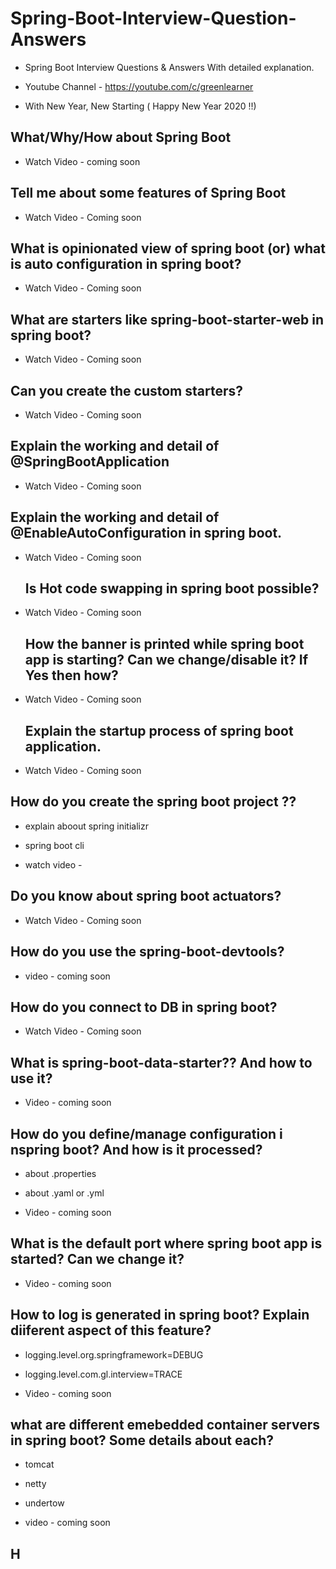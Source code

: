 # Spring-Boot-Interview-Question-Answers
 
 * Spring Boot Interview Questions & Answers With detailed explanation.
 
 * Youtube Channel - https://youtube.com/c/greenlearner
 
 * With New Year, New Starting ( Happy New Year 2020 !!)
 
 ## What/Why/How about Spring Boot
 
 * Watch Video - coming soon
 
 ## Tell me about some features of Spring Boot
 
 * Watch Video - Coming soon
 
  ## What is opinionated view of spring boot (or) what is auto configuration in spring boot?
  
 * Watch Video - Coming soon
 
  ## What are starters like spring-boot-starter-web in spring boot?
 
 * Watch Video - Coming soon
 
 ## Can you create the custom starters?
 
 * Watch Video - Coming soon
 
  ## Explain the working and detail of @SpringBootApplication
 
 * Watch Video - Coming soon
 
  ## Explain the working and detail of @EnableAutoConfiguration in spring boot.
 
 * Watch Video - Coming soon
 
   ## Is Hot code swapping in spring boot possible?
 
 * Watch Video - Coming soon
 
   ## How the banner is printed while spring boot app is starting? Can we change/disable it? If Yes then how?
 
 * Watch Video - Coming soon
 
   ## Explain the startup process of spring boot application.
 
 * Watch Video - Coming soon
 
 ## How do you create the spring boot project ??
 
 * explain aboout spring initializr
 * spring boot cli
 
 * watch video - 
 
  ## Do you know about spring boot actuators?
 
 * Watch Video - Coming soon
 
 ## How do you use the spring-boot-devtools?
 
 * video - coming soon
 
  ## How do you connect to DB in spring boot?
 
 * Watch Video - Coming soon
 
 ## What is spring-boot-data-starter?? And how to use it?
 
 * Video - coming soon
 
  ## How do you define/manage configuration i nspring boot? And how is it processed?
  
  * about .properties
  * about .yaml or .yml
 
 * Video - coming soon
 
  ## What is the default port where spring boot app is started? Can we change it?
 
 * Video - coming soon
 
  ## How to log is generated in spring boot? Explain diiferent aspect of this feature?
 
 * logging.level.org.springframework=DEBUG
 * logging.level.com.gl.interview=TRACE

 * Video - coming soon
 
 ## what are different emebedded container servers in spring boot? Some details about each?
 
 * tomcat
 * netty
 * undertow
 
 * video - coming soon
 
 ## H

